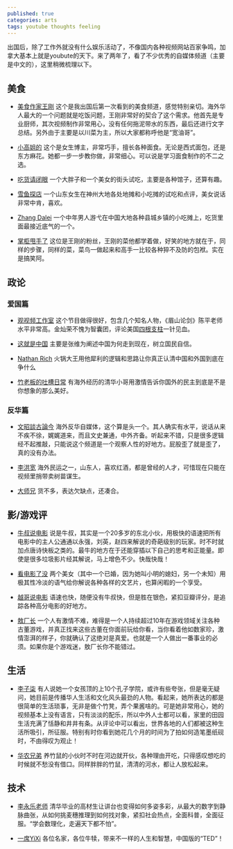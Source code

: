 ```yaml
---
published: true
categories: arts
tags: youtube thoughts feeling
---
```


出国后，除了工作外就没有什么娱乐活动了，不像国内各种视频网站百家争鸣，加拿大基本上就是youbute的天下。来了两年了，看了不少优秀的自媒体频道（主要是中文的），这里稍微梳理以下。

## 美食

* [美食作家王刚](https://www.youtube.com/channel/UCg0m_Ah8P_MQbnn77-vYnYw) 
这个是我出国后第一次看到的美食频道，感觉特别亲切。海外华人最大的一个问题就是吃饭问题，王刚非常好的契合了这个需求。他首先是专业厨师，其次视频制作非常用心，没有任何拖泥带水的东西，最后还进行文字总结。另外由于主要是以川菜为主，所以大家都称呼他是“宽油哥”。

* [小高姐的](https://www.youtube.com/channel/UCCKlp1JI9Yg3-cUjKPdD3mw)
这个是女生博主，非常巧手，擅长各种面食。无论是西式面包，还是东方麻花。她都一步一步教你做，非常细心。可以说是学习面食制作的不二之选。

* [吃货请闭眼](https://www.youtube.com/channel/UCtv1kOY3MEuk4T32mXG2kkg)
一个大胖子和一个美女的街头试吃，主要是各种馆子，还算有趣。

* [雪鱼探店](https://www.youtube.com/channel/UCwUFx_z61wqMV8zTUVDNV1w)
一个山东女生在神州大地各处地摊和小吃摊的试吃和点评，美女说话非常中肯，喜欢。

* [Zhang Dalei](https://www.youtube.com/channel/UCdTwi7V5f3Qr8tFb2-z2HZg)
一个中年男人游弋在中国大地各种县城乡镇的小吃摊上，吃货里面最接近底气的一个。

* [掌柜甩手了](https://www.youtube.com/channel/UCE1iTaz744nGffd_tSCGLWw)
这位是王刚的粉丝，王刚的菜他都学着做，好笑的地方就在于，同样的步骤，同样的菜，菜鸟一做起来和高手一比较各种猝不及防的包袱。实在是搞笑阿。

## 政论

### 爱国篇

* [观视频工作室](https://www.youtube.com/channel/UCYfJG6cGfW84FVLuy7semEg)
这个节目做得很好，包含几个知名人物，《眉山论剑》陈平老师水平非常高。金灿荣不愧为智囊团，评论美国[四根支柱](https://user.guancha.cn/main/content?id=91385&page=1)一针见血。

* [这就是中国](https://www.youtube.com/channel/UCJ06BguWKS5GJsEue7u79PQ)
主要是张维为阐述中国为何走到现在，树立国民自信。

* [Nathan Rich](https://www.youtube.com/channel/UCaSlyjhR4WC7QhYuaivxb6g)
火锅大王用他犀利的逻辑和思路让你真正认清中国和外国到底在争什么

* [竹老板的吐槽日常](https://www.youtube.com/channel/UCY8bSKQb5ZpP9QCszCCL-ow)
有海外经历的清华小哥用激情告诉你国外的民主到底是不是你想象的那么美好。

### 反华篇

* [文昭談古論今](https://www.youtube.com/channel/UCtAIPjABiQD3qjlEl1T5VpA)
海外反华自媒体，这个算是头一个。其人确实有水平，说话从来不疾不徐，娓娓道来，而且文史兼通，中外齐备。听起来不错，只是很多逻辑经不起推敲，只能说这个频道是一个观察人性的好地方。屁股歪了就是歪了，真的没有办法。

* [李洪宽](https://www.youtube.com/channel/UC13gtA2MjK4pcXNeLwaCnug)
海外民运之一，山东人，喜欢红酒，都是曾经的人才，可惜现在只能在视频里捎带卖树苗谋生。

* [大师兄](https://www.youtube.com/channel/UCpfFRS7QzLYkGqbrN1oxNNw)
货不多，表达欠缺点，还凑合。

## 影/游戏评

* [牛叔说电影](https://www.youtube.com/channel/UCJP8p8a_w5qIQk5PAMNzz8Q)
说是牛叔，其实是一个20多岁的东北小伙，用极快的语速把所有电影中的主人公通通以永强，刘英，赵四来解说的奇葩级别的玩家。时不时就加点唐诗快板之类的。最牛的地方在于还能穿插以下自己的思考和正能量。即使是很多垃圾影片经其解说，马上增色不少。快哉快哉！

* [看电影了没](https://www.youtube.com/channel/UCZmyD8-UsaxaVL-Zx3KEQKw)
两个美女（其中一个已婚，因为她叫小明的媳妇，另一个未知）用极其性冷淡的语气给你解说各种各样的文艺片，也算闲暇的一个享受。

* [越哥说电影](https://www.youtube.com/channel/UChgCVolsF6L7DWmOpWKSkMA)
语速也快，随便没有牛叔快，但是胜在银色，紧扣豆瓣评分，是追踪各种高分电影的好地方。

* [敖厂长](https://www.youtube.com/channel/UCCkMW93Am1pLfk2nZFKAmbQ)
一个人有激情不难，难得是一个人持续超过10年在游戏领域关注各种古董游戏，并真正找来这些古董在你面前玩给你看，当你看着他如数家珍，激情澎湃的样子，你就确认了这绝对是真爱。也就是一个人做出一番事业的必须。如果你是个游戏迷，敖厂长你不能错过。

## 生活

* [李子柒](https://www.youtube.com/channel/UCoC47do520os_4DBMEFGg4A)
有人说她一个女孩顶的上10个孔子学院，或许有些夸张，但是毫无疑问，她目前是传播华人生活和文化风头最劲的人物。看起来，她所表达的都是很简单的生活琐事，无非是做个竹凳，弄个果酱啥的。可是她非常用心，她的视频基本上没有语言，只有淡淡的配乐，所以中外人士都可以看，家里的田园生活充满了恬静和井井有条。从评论中可以看出，世界各地的人们都被这种生活所吸引，所征服。特别有时你看到她花几个月的时间为了拍如何造笔墨纸砚时，不由得叹为观止！ 

* [华农兄弟](https://www.youtube.com/channel/UCjEGRKDfUOel8Hp9Iumw5NQ)
养竹鼠的小伙时不时在河边就开伙，各种理由开吃，只得感叹想吃的时候就不愁没有借口。同样胖胖的竹鼠，清清的河水，都让人放松起来。

## 技术

* [李永乐老师](https://www.youtube.com/channel/UCSs4A6HYKmHA2MG_0z-F0xw)
清华毕业的高材生让讲台也变得如何多姿多彩，从最大的数字到静脉曲张，从如何挑麦穗推理到如何找对象，紧扣社会热点，全面科普，全面征服。“学会数理化，走遍天下都不怕”。

* [一席YiXi](https://www.youtube.com/channel/UCKFB_rVEFEF3l-onQGvGx1A)
各位名家，各位牛犊，带来不一样的人生和智慧，中国版的“TED”！